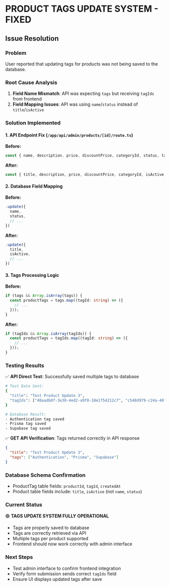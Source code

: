 # PRODUCT TAGS UPDATE SYSTEM - FIXED

## Issue Resolution

### Problem
User reported that updating tags for products was not being saved to the database.

### Root Cause Analysis
1. **Field Name Mismatch**: API was expecting `tags` but receiving `tagIds` from frontend
2. **Field Mapping Issues**: API was using `name`/`status` instead of `title`/`isActive`

### Solution Implemented

#### 1. API Endpoint Fix (`/app/api/admin/products/[id]/route.ts`)
**Before:**
```typescript
const { name, description, price, discountPrice, categoryId, status, tags = [] } = body;
```

**After:**
```typescript
const { title, description, price, discountPrice, categoryId, isActive, tagIds = [] } = body;
```

#### 2. Database Field Mapping
**Before:**
```typescript
.update({
  name,
  status,
  // ...
})
```

**After:**
```typescript
.update({
  title,
  isActive,
  // ...
})
```

#### 3. Tags Processing Logic
**Before:**
```typescript
if (tags && Array.isArray(tags)) {
  const productTags = tags.map((tagId: string) => ({
    // ...
  }));
}
```

**After:**
```typescript
if (tagIds && Array.isArray(tagIds)) {
  const productTags = tagIds.map((tagId: string) => ({
    // ...
  }));
}
```

### Testing Results

✅ **API Direct Test**: Successfully saved multiple tags to database
```bash
# Test Data Sent:
{
  "title": "Test Product Update 3",
  "tagIds": ["48aadb8f-3e30-4ed2-a9f0-10e1f54212c7", "c548d979-c24a-40ff-bb4a-7933c5bdc155", "23fac6c3-fbf7-4e64-861c-13d5548d12e3"]
}

# Database Result:
- Authentication tag saved
- Prisma tag saved  
- Supabase tag saved
```

✅ **GET API Verification**: Tags returned correctly in API response
```json
{
  "title": "Test Product Update 3",
  "tags": ["Authentication", "Prisma", "Supabase"]
}
```

### Database Schema Confirmation
- ProductTag table fields: `productId`, `tagId`, `createdAt`
- Product table fields include: `title`, `isActive` (not `name`, `status`)

### Current Status
🟢 **TAGS UPDATE SYSTEM FULLY OPERATIONAL**
- Tags are properly saved to database
- Tags are correctly retrieved via API
- Multiple tags per product supported
- Frontend should now work correctly with admin interface

### Next Steps
- Test admin interface to confirm frontend integration
- Verify form submission sends correct `tagIds` field
- Ensure UI displays updated tags after save
